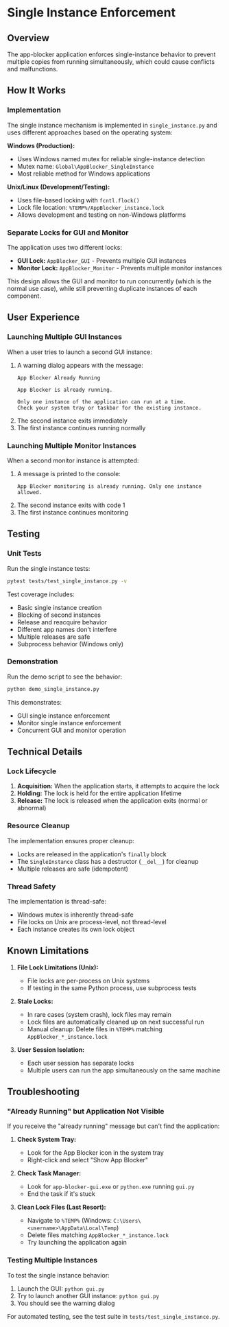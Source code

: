 # Single Instance Enforcement

## Overview

The app-blocker application enforces single-instance behavior to prevent multiple copies from running simultaneously, which could cause conflicts and malfunctions.

## How It Works

### Implementation

The single instance mechanism is implemented in `single_instance.py` and uses different approaches based on the operating system:

**Windows (Production):**
- Uses Windows named mutex for reliable single-instance detection
- Mutex name: `Global\AppBlocker_SingleInstance`
- Most reliable method for Windows applications

**Unix/Linux (Development/Testing):**
- Uses file-based locking with `fcntl.flock()`
- Lock file location: `%TEMP%/AppBlocker_instance.lock`
- Allows development and testing on non-Windows platforms

### Separate Locks for GUI and Monitor

The application uses two different locks:
- **GUI Lock:** `AppBlocker_GUI` - Prevents multiple GUI instances
- **Monitor Lock:** `AppBlocker_Monitor` - Prevents multiple monitor instances

This design allows the GUI and monitor to run concurrently (which is the normal use case), while still preventing duplicate instances of each component.

## User Experience

### Launching Multiple GUI Instances

When a user tries to launch a second GUI instance:
1. A warning dialog appears with the message:
   ```
   App Blocker Already Running
   
   App Blocker is already running.
   
   Only one instance of the application can run at a time.
   Check your system tray or taskbar for the existing instance.
   ```
2. The second instance exits immediately
3. The first instance continues running normally

### Launching Multiple Monitor Instances

When a second monitor instance is attempted:
1. A message is printed to the console:
   ```
   App Blocker monitoring is already running. Only one instance allowed.
   ```
2. The second instance exits with code 1
3. The first instance continues monitoring

## Testing

### Unit Tests

Run the single instance tests:
```bash
pytest tests/test_single_instance.py -v
```

Test coverage includes:
- Basic single instance creation
- Blocking of second instances
- Release and reacquire behavior
- Different app names don't interfere
- Multiple releases are safe
- Subprocess behavior (Windows only)

### Demonstration

Run the demo script to see the behavior:
```bash
python demo_single_instance.py
```

This demonstrates:
- GUI single instance enforcement
- Monitor single instance enforcement
- Concurrent GUI and monitor operation

## Technical Details

### Lock Lifecycle

1. **Acquisition:** When the application starts, it attempts to acquire the lock
2. **Holding:** The lock is held for the entire application lifetime
3. **Release:** The lock is released when the application exits (normal or abnormal)

### Resource Cleanup

The implementation ensures proper cleanup:
- Locks are released in the application's `finally` block
- The `SingleInstance` class has a destructor (`__del__`) for cleanup
- Multiple releases are safe (idempotent)

### Thread Safety

The implementation is thread-safe:
- Windows mutex is inherently thread-safe
- File locks on Unix are process-level, not thread-level
- Each instance creates its own lock object

## Known Limitations

1. **File Lock Limitations (Unix):**
   - File locks are per-process on Unix systems
   - If testing in the same Python process, use subprocess tests

2. **Stale Locks:**
   - In rare cases (system crash), lock files may remain
   - Lock files are automatically cleaned up on next successful run
   - Manual cleanup: Delete files in `%TEMP%` matching `AppBlocker_*_instance.lock`

3. **User Session Isolation:**
   - Each user session has separate locks
   - Multiple users can run the app simultaneously on the same machine

## Troubleshooting

### "Already Running" but Application Not Visible

If you receive the "already running" message but can't find the application:

1. **Check System Tray:**
   - Look for the App Blocker icon in the system tray
   - Right-click and select "Show App Blocker"

2. **Check Task Manager:**
   - Look for `app-blocker-gui.exe` or `python.exe` running `gui.py`
   - End the task if it's stuck

3. **Clean Lock Files (Last Resort):**
   - Navigate to `%TEMP%` (Windows: `C:\Users\<username>\AppData\Local\Temp`)
   - Delete files matching `AppBlocker_*_instance.lock`
   - Try launching the application again

### Testing Multiple Instances

To test the single instance behavior:

1. Launch the GUI: `python gui.py`
2. Try to launch another GUI instance: `python gui.py`
3. You should see the warning dialog

For automated testing, see the test suite in `tests/test_single_instance.py`.
